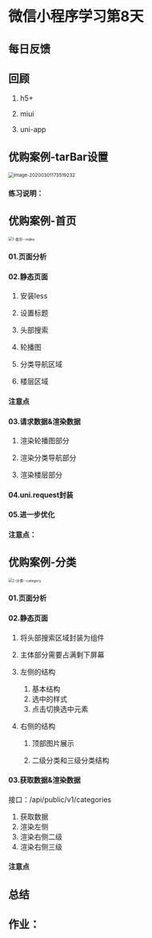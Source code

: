 # 微信小程序学习第8天

## 每日反馈



## 回顾

1. h5+

2. miui

3. uni-app




## 优购案例-tarBar设置

<img src="../../%25E4%25BC%2598%25E8%25B4%25AD/assets/image-20200301173519232.png" alt="image-20200301173519232" style="zoom: 67%;" />



#### 练习说明：



## 优购案例-首页

<img src="../../%25E4%25BC%2598%25E8%25B4%25AD/assets/1-%25E9%25A6%2596%25E9%25A1%25B5--index-1583055932596.PNG" alt="1-首页--index" style="zoom:50%;" />

#### 01.页面分析

#### 02.静态页面

1. 安装less

2. 设置标题

2. 头部搜索

3. 轮播图

4. 分类导航区域

5. 楼层区域

#### 注意点 

#### 03.请求数据&渲染数据

1. 渲染轮播图部分

2. 渲染分类导航部分

3. 渲染楼层部分


#### 04.uni.request封装

#### 05.进一步优化

#### 注意点：



## 优购案例-分类

<img src="../../%25E4%25BC%2598%25E8%25B4%25AD/assets/2-%25E5%2588%2586%25E7%25B1%25BB--category.PNG" alt="2-分类--category" style="zoom:50%;" />

#### 01.页面分析

#### 02.静态页面

1. 将头部搜索区域封装为组件

2. 主体部分需要占满剩下屏幕

3. 左侧的结构

   1. 基本结构
   2. 选中的样式
   3. 点击切换选中元素

4. 右侧的结构

   1. 顶部图片展示

   2. 二级分类和三级分类结构

#### 03.获取数据&渲染数据

接口：/api/public/v1/categories

1. 获取数据
2. 渲染左侧
3. 渲染右侧二级
4. 渲染右侧三级

#### 注意点



## 总结

## 作业：

